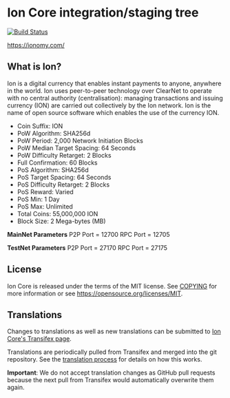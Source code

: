 Ion Core integration/staging tree
=================================

[![Build Status](https://travis-ci.org/ionomy/ion.svg?branch=master)](https://travis-ci.org/ionomy/ion)

https://ionomy.com/

What is Ion?
------------

Ion is a digital currency that enables instant payments to anyone, anywhere in the world. Ion uses peer-to-peer technology over ClearNet to operate with no central authority (centralisation): managing transactions and issuing currency (ION) are carried out collectively by the Ion network. Ion is the name of open source software which enables the use of the currency ION.

* Coin Suffix: ION
* PoW Algorithm: SHA256d
* PoW Period: 2,000 Network Initiation Blocks
* PoW Median Target Spacing: 64 Seconds
* PoW Difficulty Retarget: 2 Blocks
* Full Confirmation: 60 Blocks
* PoS Algorithm: SHA256d
* PoS Target Spacing: 64 Seconds
* PoS Difficulty Retarget: 2 Blocks
* PoS Reward: Varied
* PoS Min: 1 Day
* PoS Max: Unlimited
* Total Coins: 55,000,000 ION
* Block Size: 2 Mega-bytes (MB)

**MainNet Parameters**
P2P Port = 12700
RPC Port = 12705


**TestNet Parameters**
P2P Port = 27170
RPC Port = 27175

License
-------

Ion Core is released under the terms of the MIT license. See [COPYING](COPYING) for more
information or see https://opensource.org/licenses/MIT.

Translations
------------

Changes to translations as well as new translations can be submitted to
[Ion Core's Transifex page](https://www.transifex.com/projects/p/ion/).

Translations are periodically pulled from Transifex and merged into the git repository. See the
[translation process](doc/translation_process.md) for details on how this works.

**Important**: We do not accept translation changes as GitHub pull requests because the next
pull from Transifex would automatically overwrite them again.
